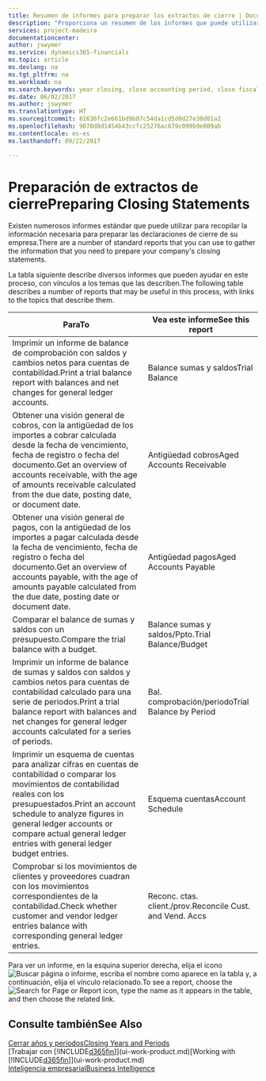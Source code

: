 ```yaml
---
title: Resumen de informes para preparar los extractos de cierre | Documentos de Microsoft
description: "Proporciona un resumen de los informes que puede utilizar para recopilar la información necesaria para preparar los extractos de cierre de su empresa cuando cierre el ejercicio."
services: project-madeira
documentationcenter: 
author: jswymer
ms.service: dynamics365-financials
ms.topic: article
ms.devlang: na
ms.tgt_pltfrm: na
ms.workload: na
ms.search.keywords: year closing, close accounting period, close fiscal year, aging, creditor payments, vendor payments, assets, liabilities, equity, analysis, reporting, financial report, business intelligence, BI, Power Bi, KPI
ms.date: 06/02/2017
ms.author: jswymer
ms.translationtype: HT
ms.sourcegitcommit: 81636fc2e661bd9b07c54da1cd5d0d27e30d01a2
ms.openlocfilehash: 9070d8d1454b43ccfc25276ac679c099b9e809ab
ms.contentlocale: es-es
ms.lasthandoff: 09/22/2017

---
```

# <a name="preparing-closing-statements"></a><span data-ttu-id="4d0fc-103">Preparación de extractos de cierre</span><span class="sxs-lookup"><span data-stu-id="4d0fc-103">Preparing Closing Statements</span></span>
<span data-ttu-id="4d0fc-104">Existen numerosos informes estándar que puede utilizar para recopilar la información necesaria para preparar las declaraciones de cierre de su empresa.</span><span class="sxs-lookup"><span data-stu-id="4d0fc-104">There are a number of standard reports that you can use to gather the information that you need to prepare your company's closing statements.</span></span>

<span data-ttu-id="4d0fc-105">La tabla siguiente describe diversos informes que pueden ayudar en este proceso, con vínculos a los temas que las describen.</span><span class="sxs-lookup"><span data-stu-id="4d0fc-105">The following table describes a number of reports that may be useful in this process, with links to the topics that describe them.</span></span>

| <span data-ttu-id="4d0fc-106">Para</span><span class="sxs-lookup"><span data-stu-id="4d0fc-106">To</span></span> | <span data-ttu-id="4d0fc-107">Vea este informe</span><span class="sxs-lookup"><span data-stu-id="4d0fc-107">See this report</span></span> |
| --- | --- |
| <span data-ttu-id="4d0fc-108">Imprimir un informe de balance de comprobación con saldos y cambios netos para cuentas de contabilidad.</span><span class="sxs-lookup"><span data-stu-id="4d0fc-108">Print a trial balance report with balances and net changes for general ledger accounts.</span></span> |<span data-ttu-id="4d0fc-109">Balance sumas y saldos</span><span class="sxs-lookup"><span data-stu-id="4d0fc-109">Trial Balance</span></span> |
| <span data-ttu-id="4d0fc-110">Obtener una visión general de cobros, con la antigüedad de los importes a cobrar calculada desde la fecha de vencimiento, fecha de registro o fecha del documento.</span><span class="sxs-lookup"><span data-stu-id="4d0fc-110">Get an overview of accounts receivable, with the age of amounts receivable calculated from the due date, posting date, or document date.</span></span> |<span data-ttu-id="4d0fc-111">Antigüedad cobros</span><span class="sxs-lookup"><span data-stu-id="4d0fc-111">Aged Accounts Receivable</span></span> |
| <span data-ttu-id="4d0fc-112">Obtener una visión general de pagos, con la antigüedad de los importes a pagar calculada desde la fecha de vencimiento, fecha de registro o fecha del documento.</span><span class="sxs-lookup"><span data-stu-id="4d0fc-112">Get an overview of accounts payable, with the age of amounts payable calculated from the due date, posting date or document date.</span></span> |<span data-ttu-id="4d0fc-113">Antigüedad pagos</span><span class="sxs-lookup"><span data-stu-id="4d0fc-113">Aged Accounts Payable</span></span> |
| <span data-ttu-id="4d0fc-114">Comparar el balance de sumas y saldos con un presupuesto.</span><span class="sxs-lookup"><span data-stu-id="4d0fc-114">Compare the trial balance with a budget.</span></span> |<span data-ttu-id="4d0fc-115">Balance sumas y saldos/Ppto.</span><span class="sxs-lookup"><span data-stu-id="4d0fc-115">Trial Balance/Budget</span></span> |
| <span data-ttu-id="4d0fc-116">Imprimir un informe de balance de sumas y saldos con saldos y cambios netos para cuentas de contabilidad calculado para una serie de periodos.</span><span class="sxs-lookup"><span data-stu-id="4d0fc-116">Print a trial balance report with balances and net changes for general ledger accounts calculated for a series of periods.</span></span> |<span data-ttu-id="4d0fc-117">Bal. comprobación/periodo</span><span class="sxs-lookup"><span data-stu-id="4d0fc-117">Trial Balance by Period</span></span> |
| <span data-ttu-id="4d0fc-118">Imprimir un esquema de cuentas para analizar cifras en cuentas de contabilidad o comparar los movimientos de contabilidad reales con los presupuestados.</span><span class="sxs-lookup"><span data-stu-id="4d0fc-118">Print an account schedule to analyze figures in general ledger accounts or compare actual general ledger entries with general ledger budget entries.</span></span> |<span data-ttu-id="4d0fc-119">Esquema cuentas</span><span class="sxs-lookup"><span data-stu-id="4d0fc-119">Account Schedule</span></span> |
| <span data-ttu-id="4d0fc-120">Comprobar si los movimientos de clientes y proveedores cuadran con los movimientos correspondientes de la contabilidad.</span><span class="sxs-lookup"><span data-stu-id="4d0fc-120">Check whether customer and vendor ledger entries balance with corresponding general ledger entries.</span></span> |<span data-ttu-id="4d0fc-121">Reconc. ctas. client./prov.</span><span class="sxs-lookup"><span data-stu-id="4d0fc-121">Reconcile Cust. and Vend. Accs</span></span> |

<span data-ttu-id="4d0fc-122">Para ver un informe, en la esquina superior derecha, elija el icono ![Buscar página o informe](media/ui-search/search_small.png "icono Buscar página o informe"), escriba el nombre como aparece en la tabla y, a continuación, elija el vínculo relacionado.</span><span class="sxs-lookup"><span data-stu-id="4d0fc-122">To see a report, choose the ![Search for Page or Report](media/ui-search/search_small.png "Search for Page or Report icon") icon, type the name as it appears in the table, and then choose the related link.</span></span>

## <a name="see-also"></a><span data-ttu-id="4d0fc-123">Consulte también</span><span class="sxs-lookup"><span data-stu-id="4d0fc-123">See Also</span></span>
[<span data-ttu-id="4d0fc-124">Cerrar años y periodos</span><span class="sxs-lookup"><span data-stu-id="4d0fc-124">Closing Years and Periods</span></span>](year-close-years-periods.md)  
<span data-ttu-id="4d0fc-125">[Trabajar con [!INCLUDE[d365fin](includes/d365fin_md.md)]](ui-work-product.md)</span><span class="sxs-lookup"><span data-stu-id="4d0fc-125">[Working with [!INCLUDE[d365fin](includes/d365fin_md.md)]](ui-work-product.md)</span></span>  
[<span data-ttu-id="4d0fc-126">Inteligencia empresarial</span><span class="sxs-lookup"><span data-stu-id="4d0fc-126">Business Intelligence</span></span>](bi.md)

